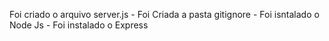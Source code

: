 Foi criado o arquivo server.js - Foi Criada a pasta gitignore - Foi isntalado o Node Js - Foi instalado o Express
